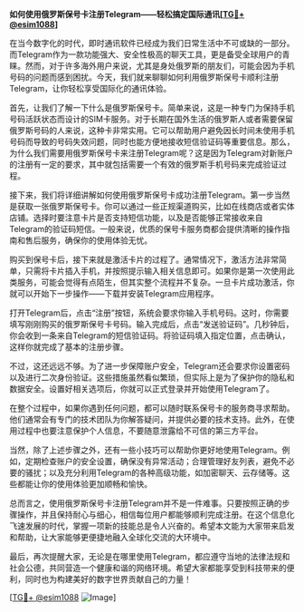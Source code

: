 **如何使用俄罗斯保号卡注册Telegram——轻松搞定国际通讯[[TG💪+ @esim1088](https://t.me/s/esim1088)]**

在当今数字化的时代，即时通讯软件已经成为我们日常生活中不可或缺的一部分。而Telegram作为一款功能强大、安全性极高的聊天工具，更是备受全球用户的青睐。然而，对于许多海外用户来说，尤其是身处俄罗斯的朋友们，可能会因为手机号码的问题而感到困扰。今天，我们就来聊聊如何利用俄罗斯保号卡顺利注册Telegram，让你轻松享受国际化的通讯体验。

首先，让我们了解一下什么是俄罗斯保号卡。简单来说，这是一种专门为保持手机号码活跃状态而设计的SIM卡服务。对于长期在国外生活的俄罗斯人或者需要保留俄罗斯号码的人来说，这种卡非常实用。它可以帮助用户避免因长时间未使用手机号码而导致的号码失效问题，同时也能方便地接收短信验证码等重要信息。那么，为什么我们需要用俄罗斯保号卡来注册Telegram呢？这是因为Telegram对新账户的注册有一定的要求，其中就包括需要一个有效的俄罗斯手机号码来完成验证过程。

接下来，我们将详细讲解如何使用俄罗斯保号卡成功注册Telegram。第一步当然是获取一张俄罗斯保号卡。你可以通过一些正规渠道购买，比如在线商店或者实体店铺。选择时要注意卡片是否支持短信功能，以及是否能够正常接收来自Telegram的验证码短信。一般来说，优质的保号卡服务商都会提供清晰的操作指南和售后服务，确保你的使用体验无忧。

购买到保号卡后，接下来就是激活卡片的过程了。通常情况下，激活方法非常简单，只需将卡片插入手机，并按照提示输入相关信息即可。如果你是第一次使用此类服务，可能会觉得有点陌生，但其实整个流程并不复杂。一旦卡片成功激活，你就可以开始下一步操作——下载并安装Telegram应用程序。

打开Telegram后，点击“注册”按钮，系统会要求你输入手机号码。这时，你需要填写刚刚购买的俄罗斯保号卡号码。输入完成后，点击“发送验证码”。几秒钟后，你会收到一条来自Telegram的短信验证码。将验证码填入指定位置，点击确认，这样你就完成了基本的注册步骤。

不过，这还远远不够。为了进一步保障账户安全，Telegram还会要求你设置密码以及进行二次身份验证。这些措施虽然看似繁琐，但实际上是为了保护你的隐私和数据安全。设置好相关选项后，你就可以正式登录并开始使用Telegram了。

在整个过程中，如果你遇到任何问题，都可以随时联系保号卡的服务商寻求帮助。他们通常会有专门的技术团队为你解答疑问，并提供必要的技术支持。此外，在使用过程中也要注意保护个人信息，不要随意泄露给不可信的第三方平台。

当然，除了上述步骤之外，还有一些小技巧可以帮助你更好地使用Telegram。例如，定期检查账户的安全设置，确保没有异常活动；合理管理好友列表，避免不必要的骚扰；以及充分利用Telegram的各种高级功能，如加密聊天、云存储等。这些都能让你的使用体验更加顺畅和愉快。

总而言之，使用俄罗斯保号卡注册Telegram并不是一件难事。只要按照正确的步骤操作，并且保持耐心与细心，相信每位用户都能够顺利完成注册。在这个信息化飞速发展的时代，掌握一项新的技能总是令人兴奋的。希望本文能为大家带来启发和帮助，让大家能够更便捷地融入全球化交流的大环境中。

最后，再次提醒大家，无论是在哪里使用Telegram，都应遵守当地的法律法规和社会公德，共同营造一个健康和谐的网络环境。希望大家都能享受到科技带来的便利，同时也为构建美好的数字世界贡献自己的力量！

[[TG💪+ @esim1088](https://t.me/s/esim1088) ![Image](https://i.postimg.cc/4NQfJmqS/Snipaste-2025-05-13-00-14-12.png)]